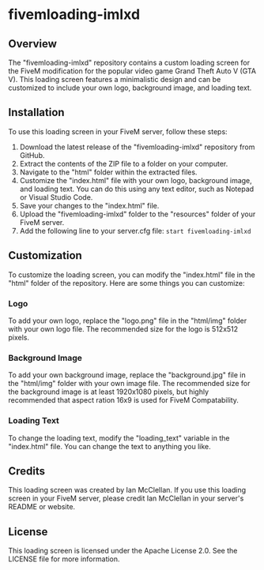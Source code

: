 # fivemloading-imlxd

## Overview

The "fivemloading-imlxd" repository contains a custom loading screen for the FiveM modification for the popular video game Grand Theft Auto V (GTA V). This loading screen features a minimalistic design and can be customized to include your own logo, background image, and loading text.

## Installation

To use this loading screen in your FiveM server, follow these steps:

1. Download the latest release of the "fivemloading-imlxd" repository from GitHub.
2. Extract the contents of the ZIP file to a folder on your computer.
3. Navigate to the "html" folder within the extracted files.
4. Customize the "index.html" file with your own logo, background image, and loading text. You can do this using any text editor, such as Notepad or Visual Studio Code.
5. Save your changes to the "index.html" file.
6. Upload the "fivemloading-imlxd" folder to the "resources" folder of your FiveM server.
7. Add the following line to your server.cfg file: `start fivemloading-imlxd`

## Customization

To customize the loading screen, you can modify the "index.html" file in the "html" folder of the repository. Here are some things you can customize:

### Logo

To add your own logo, replace the "logo.png" file in the "html/img" folder with your own logo file. The recommended size for the logo is 512x512 pixels.

### Background Image

To add your own background image, replace the "background.jpg" file in the "html/img" folder with your own image file. The recommended size for the background image is at least 1920x1080 pixels, but highly recommended that aspect ration 16x9 is used for FiveM Compatability.

### Loading Text

To change the loading text, modify the "loading_text" variable in the "index.html" file. You can change the text to anything you like.

## Credits

This loading screen was created by Ian McClellan. If you use this loading screen in your FiveM server, please credit Ian McClellan in your server's README or website.

## License

This loading screen is licensed under the Apache License 2.0. See the LICENSE file for more information.
